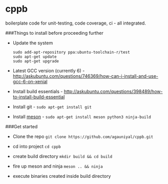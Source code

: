 # cppb
boilerplate code for unit-testing, code coverage, ci - all integrated.

###Things to install before proceeding further

 - Update the system
    ```
    sudo add-apt-repository ppa:ubuntu-toolchain-r/test
    sudo apt-get update
    sudo apt-get upgrade
    ```

 - Latest GCC version (currently 6) - http://askubuntu.com/questions/746369/how-can-i-install-and-use-gcc-6-on-xenial
 - Install build essentials - http://askubuntu.com/questions/398489/how-to-install-build-essential
 - Install git - `sudo apt-get install git`
 - Install [meson](https://github.com/mesonbuild/meson) - `sudo apt-get install meson python3 ninja-build`

###Get started

 - Clone the repo `git clone https://github.com/agauniyal/cppb.git`
 - cd into project `cd cppb`

 - create build directory
     `mkdir build && cd build`

 - fire up meson and ninja
     `meson .. && ninja`

 - execute binaries created inside build directory

